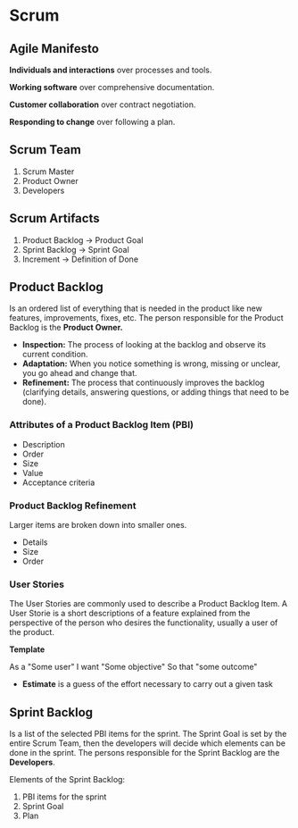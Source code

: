 # Scrum
## Agile Manifesto

**Individuals and interactions** over processes and tools.

**Working software** over comprehensive documentation.

**Customer collaboration** over contract negotiation.

**Responding to change** over following a plan.

## Scrum Team
1. Scrum Master
2. Product Owner
3. Developers

## Scrum Artifacts
1. Product Backlog -> Product Goal
2. Sprint Backlog -> Sprint Goal
3. Increment -> Definition of Done

## Product Backlog
Is an ordered list of everything that is needed in the product like new features, improvements, fixes, etc. The person responsible for the Product Backlog is the **Product Owner.**

* **Inspection:** The process of looking at the backlog and observe its current condition.
* **Adaptation:** When you notice something is wrong, missing or unclear, you go ahead and change that.
* **Refinement:** The process that continuously improves the backlog (clarifying details, answering questions, or adding things that need to be done).


### Attributes of a Product Backlog Item (PBI)
* Description
* Order
* Size
* Value
* Acceptance criteria

### Product Backlog Refinement
Larger items are broken down into smaller ones.
* Details
* Size
* Order

### User Stories
The User Stories are commonly used to describe a Product Backlog Item. A User Storie is a short descriptions of a feature explained from the perspective of the person who desires the functionality, usually a user of the product.

**Template**

As a "Some user"
I want "Some objective"
So that "some outcome"


* **Estimate** is a guess of the effort necessary to carry out a given task

## Sprint Backlog
Is a list of the selected PBI items for the sprint. The Sprint Goal is set by the entire Scrum Team, then the developers will decide which elements can be done in the sprint. The persons responsible for the Sprint Backlog are the **Developers**.

Elements of the Sprint Backlog:
1. PBI items for the sprint
2. Sprint Goal
3. Plan
